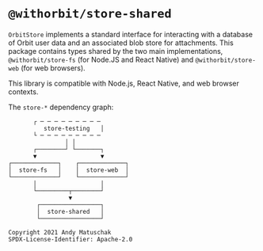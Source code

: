 # `@withorbit/store-shared`

`OrbitStore` implements a standard interface for interacting with a database of Orbit user data and an associated blob store for attachments. This package contains types shared by the two main implementations, `@withorbit/store-fs` (for Node.JS and React Native) and `@withorbit/store-web` (for web browsers).

This library is compatible with Node.js, React Native, and web browser contexts.

The `store-*` dependency graph:

```
       ┌ ─ ─ ─ ─ ─ ─ ─ ─ ─        
          store-testing   │       
       └ ─ ─ ─ ─ ─ ─ ─ ─ ─        
                │ │               
       ┌────────┘ └───────┐       
       ▼                  ▼       
┌─────────────┐    ┌─────────────┐
│  store-fs   │    │  store-web  │
└─────────────┘    └─────────────┘
       │                  │       
       └─────────┬────────┘       
                 ▼                
        ┌─────────────────┐       
        │  store-shared   │       
        └─────────────────┘       
```

```
Copyright 2021 Andy Matuschak
SPDX-License-Identifier: Apache-2.0
```
